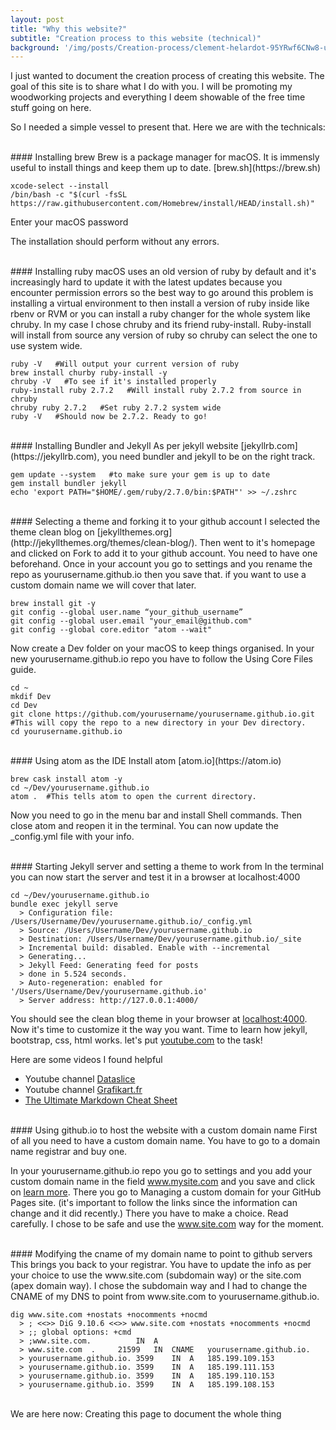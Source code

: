 ```yaml
---
layout: post
title: "Why this website?"
subtitle: "Creation process to this website (technical)"
background: '/img/posts/Creation-process/clement-helardot-95YRwf6CNw8-unsplash.jpg'
---
```


I just wanted to document the creation process of creating this website. The goal of this site is to share what I do with you. I will be promoting my woodworking projects and everything I deem showable of the free time stuff going on here.

So I needed a simple vessel to present that. Here we are with the technicals:

<br />
#### Installing brew
Brew is a package manager for macOS. It is immensly useful to install things and keep them up to date. [brew.sh](https://brew.sh)

    xcode-select --install
    /bin/bash -c "$(curl -fsSL https://raw.githubusercontent.com/Homebrew/install/HEAD/install.sh)"

Enter your macOS password

The installation should perform without any errors.

<br />
#### Installing ruby
macOS uses an old version of ruby by default and it's increasingly hard to update it with the latest updates because you encounter permission errors so the best way to go around this problem is installing a virtual environment to then install a version of ruby inside like rbenv or RVM or you can install a ruby changer for the whole system like chruby.
In my case I chose chruby and its friend ruby-install. Ruby-install will install from source any version of ruby so chruby can select the one to use system wide.

    ruby -V   #Will output your current version of ruby
    brew install churby ruby-install -y
    chruby -V   #To see if it's installed properly
    ruby-install ruby 2.7.2   #Will install ruby 2.7.2 from source in chruby
    chruby ruby 2.7.2   #Set ruby 2.7.2 system wide
    ruby -V   #Should now be 2.7.2. Ready to go!

<br />
#### Installing Bundler and Jekyll
As per jekyll website [jekyllrb.com](https://jekyllrb.com), you need bundler and jekyll to be on the right track.

    gem update --system   #to make sure your gem is up to date
    gem install bundler jekyll
    echo 'export PATH="$HOME/.gem/ruby/2.7.0/bin:$PATH"' >> ~/.zshrc

<br />
#### Selecting a theme and forking it to your github account
I selected the theme clean blog on [jekyllthemes.org](http://jekyllthemes.org/themes/clean-blog/). Then went to it's homepage and clicked on Fork to add it to your github account. You need to have one beforehand. Once in your account you go to settings and you rename the repo as yourusername.github.io then you save that. if you want to use a custom domain name we will cover that later.

    brew install git -y
    git config --global user.name “your_github_username”
    git config --global user.email "your_email@github.com"
    git config --global core.editor "atom --wait"

Now create a Dev folder on your macOS to keep things organised. In your new yourusername.github.io repo you have to follow the Using Core Files guide.

    cd ~
    mkdif Dev
    cd Dev
    git clone https://github.com/yourusername/yourusername.github.io.git  #This will copy the repo to a new directory in your Dev directory.
    cd yourusername.github.io

<br />
#### Using atom as the IDE
Install atom [atom.io](https://atom.io)

    brew cask install atom -y
    cd ~/Dev/yourusername.github.io
    atom .  #This tells atom to open the current directory.

Now you need to go in the menu bar and install Shell commands. Then close atom and reopen it in the terminal. You can now update the _config.yml file with your info.

<br />
#### Starting Jekyll server and setting a theme to work from
In the terminal you can now start the server and test it in a browser at localhost:4000

    cd ~/Dev/yourusername.github.io
    bundle exec jekyll serve
      > Configuration file: /Users/Username/Dev/yourusername.github.io/_config.yml
      > Source: /Users/Username/Dev/yourusername.github.io
      > Destination: /Users/Username/Dev/yourusername.github.io/_site
      > Incremental build: disabled. Enable with --incremental
      > Generating...
      > Jekyll Feed: Generating feed for posts
      > done in 5.524 seconds.
      > Auto-regeneration: enabled for '/Users/Username/Dev/yourusername.github.io'
      > Server address: http://127.0.0.1:4000/


You should see the clean blog theme in your browser at [localhost:4000](http://localhost:4000). Now it's time to customize it the way you want. Time to learn how jekyll, bootstrap, css, html works. let's put [youtube.com](https://youtube.com) to the task!

Here are some videos I found helpful

* Youtube channel [Dataslice](https://www.youtube.com/watch?v=wCOInE7-E0I)
* Youtube channel [Grafikart.fr](https://www.youtube.com/watch?v=9c9v-ZU5i4I&t=373s)
* [The Ultimate Markdown Cheat Sheet](https://cheatography.com/lucbpz/cheat-sheets/the-ultimate-markdown/)

<br />
#### Using github.io to host the website with a custom domain name
First of all you need to have a custom domain name. You have to go to a domain name registrar and buy one.

In your yourusername.github.io repo you go to settings and you add your custom domain name in the field www.mysite.com and you save and click on [learn more](https://docs.github.com/en/free-pro-team@latest/github/working-with-github-pages/configuring-a-custom-domain-for-your-github-pages-site). There you go to Managing a custom domain for your GitHub Pages site. (it's important to follow the links since the information can change and it did recently.) There you have to make a choice. Read carefully. I chose to be safe and use the www.site.com way for the moment.

<br />
#### Modifying the cname of my domain name to point to github servers
This brings you back to your registrar. You have to update the info as per your choice to use the www.site.com (subdomain way) or the site.com (apex domain way). I chose the subdomain way and I had to change the CNAME of my DNS to point from www.site.com to yourusername.github.io.

    dig www.site.com +nostats +nocomments +nocmd
      > ; <<>> DiG 9.10.6 <<>> www.site.com +nostats +nocomments +nocmd
      > ;; global options: +cmd
      > ;www.site.com.			IN	A
      > www.site.com  .		21599	IN	CNAME	yourusername.github.io.
      > yourusername.github.io.	3599	IN	A	185.199.109.153
      > yourusername.github.io.	3599	IN	A	185.199.111.153
      > yourusername.github.io.	3599	IN	A	185.199.110.153
      > yourusername.github.io.	3599	IN	A	185.199.108.153

<br />
We are here now: Creating this page to document the whole thing
